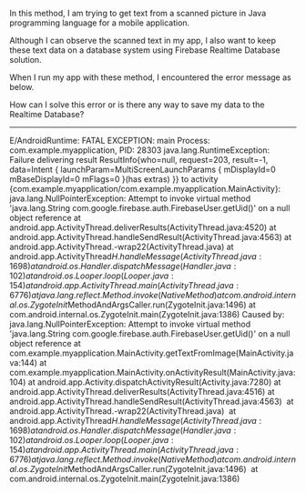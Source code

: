
In this method, I am trying to get text from a scanned picture in Java programming language for a mobile application.

Although I can observe the scanned text in my app, I also want to keep these text data on a database system using Firebase Realtime Database solution.

When I run my app with these method, I encountered the error message as below.

How can I solve this error or is there any way to save my data to the Realtime Database?

-----------------------------------------------------------------------------------------
E/AndroidRuntime: FATAL EXCEPTION: main
    Process: com.example.myapplication, PID: 28303
    java.lang.RuntimeException: Failure delivering result ResultInfo{who=null, request=203, result=-1, data=Intent {  launchParam=MultiScreenLaunchParams { mDisplayId=0 mBaseDisplayId=0 mFlags=0 }(has extras) }} to activity {com.example.myapplication/com.example.myapplication.MainActivity}: java.lang.NullPointerException: Attempt to invoke virtual method 'java.lang.String com.google.firebase.auth.FirebaseUser.getUid()' on a null object reference
        at android.app.ActivityThread.deliverResults(ActivityThread.java:4520)
        at android.app.ActivityThread.handleSendResult(ActivityThread.java:4563)
        at android.app.ActivityThread.-wrap22(ActivityThread.java)
        at android.app.ActivityThread$H.handleMessage(ActivityThread.java:1698)
        at android.os.Handler.dispatchMessage(Handler.java:102)
        at android.os.Looper.loop(Looper.java:154)
        at android.app.ActivityThread.main(ActivityThread.java:6776)
        at java.lang.reflect.Method.invoke(Native Method)
        at com.android.internal.os.ZygoteInit$MethodAndArgsCaller.run(ZygoteInit.java:1496)
        at com.android.internal.os.ZygoteInit.main(ZygoteInit.java:1386)
     Caused by: java.lang.NullPointerException: Attempt to invoke virtual method 'java.lang.String com.google.firebase.auth.FirebaseUser.getUid()' on a null object reference
        at com.example.myapplication.MainActivity.getTextFromImage(MainActivity.java:144)
        at com.example.myapplication.MainActivity.onActivityResult(MainActivity.java:104)
        at android.app.Activity.dispatchActivityResult(Activity.java:7280)
        at android.app.ActivityThread.deliverResults(ActivityThread.java:4516)
        at android.app.ActivityThread.handleSendResult(ActivityThread.java:4563) 
        at android.app.ActivityThread.-wrap22(ActivityThread.java) 
        at android.app.ActivityThread$H.handleMessage(ActivityThread.java:1698) 
        at android.os.Handler.dispatchMessage(Handler.java:102) 
        at android.os.Looper.loop(Looper.java:154) 
        at android.app.ActivityThread.main(ActivityThread.java:6776) 
        at java.lang.reflect.Method.invoke(Native Method) 
        at com.android.internal.os.ZygoteInit$MethodAndArgsCaller.run(ZygoteInit.java:1496) 
        at com.android.internal.os.ZygoteInit.main(ZygoteInit.java:1386) 
